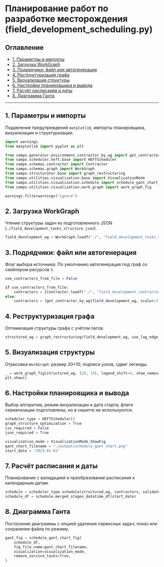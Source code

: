 # Планирование работ по разработке месторождения (field\_development\_scheduling.py)

## Оглавление

* [1. Параметры и импорты](#1-параметры-и-импорты)
* [2. Загрузка WorkGraph](#2-загрузка-workgraph)
* [3. Подрядчики: файл или автогенерация](#3-подрядчики-файл-или-автогенерация)
* [4. Реструктуризация графа](#4-реструктуризация-графа)
* [5. Визуализация структуры](#5-визуализация-структуры)
* [6. Настройки планировщика и вывода](#6-настройки-планировщика-и-вывода)
* [7. Расчёт расписания и даты](#7-расчёт-расписания-и-даты)
* [8. Диаграмма Ганта](#8-диаграмма-ганта)

---

## 1. Параметры и импорты

Подавление предупреждений `matplotlib`, импорты планировщика, визуализации и структуризации.&#x20;

```python
import warnings
from matplotlib import pyplot as plt

from sampo.generator.environment.contractor_by_wg import get_contractor_by_wg
from sampo.scheduler.heft.base import HEFTScheduler
from sampo.schemas.contractor import Contractor
from sampo.schemas.graph import WorkGraph
from sampo.structurator.base import graph_restructuring
from sampo.utilities.visualization.base import VisualizationMode
from sampo.utilities.visualization.schedule import schedule_gant_chart_fig
from sampo.utilities.visualization.work_graph import work_graph_fig

warnings.filterwarnings("ignore")
```

## 2. Загрузка WorkGraph

Чтение структуры задач из подготовленного JSON (`./field_development_tasks_structure.json`).&#x20;

```python
field_development_wg = WorkGraph.loadf("./", "field_development_tasks_structure")
```

## 3. Подрядчики: файл или автогенерация

Флаг выбора источника. По умолчанию автогенерация под граф со скейлером ресурсов `3`.&#x20;

```python
use_contractors_from_file = False

if use_contractors_from_file:
    contractors = [Contractor.loadf("./", "field_development_contractors_info")]
else:
    contractors = [get_contractor_by_wg(field_development_wg, scaler=3)]
```

## 4. Реструктуризация графа

Оптимизация структуры графа с учётом лагов.&#x20;

```python
structured_wg = graph_restructuring(field_development_wg, use_lag_edge_optimization=True)
```

## 5. Визуализация структуры

Отрисовка `WorkGraph`: размер 20×10, подписи узлов, сдвиг легенды.&#x20;

```python
_ = work_graph_fig(structured_wg, (20, 10), legend_shift=4, show_names=True, text_size=6)
plt.show()
```

## 6. Настройки планировщика и вывода

Выбор алгоритма, режим визуализации и дата старта; флаги сериализации подготовлены, но в скрипте не используются.&#x20;

```python
scheduler_type = HEFTScheduler()
graph_structure_optimization = True
csv_required = False
json_required = True

visualization_mode = VisualizationMode.ShowFig
gant_chart_filename = "./output/schedule_gant_chart.png"
start_date = "2023-01-01"
```

## 7. Расчёт расписания и даты

Планирование с валидацией и преобразование расписания к календарным датам.&#x20;

```python
schedule = scheduler_type.schedule(structured_wg, contractors, validate=True)[0]
schedule_df = schedule.merged_stages_datetime_df(start_date)
```

## 8. Диаграмма Ганта

Построение диаграммы с опцией удаления сервисных задач; показ или сохранение файла по режиму.&#x20;

```python
gant_fig = schedule_gant_chart_fig(
    schedule_df,
    fig_file_name=gant_chart_filename,
    visualization=visualization_mode,
    remove_service_tasks=True,
)
```
